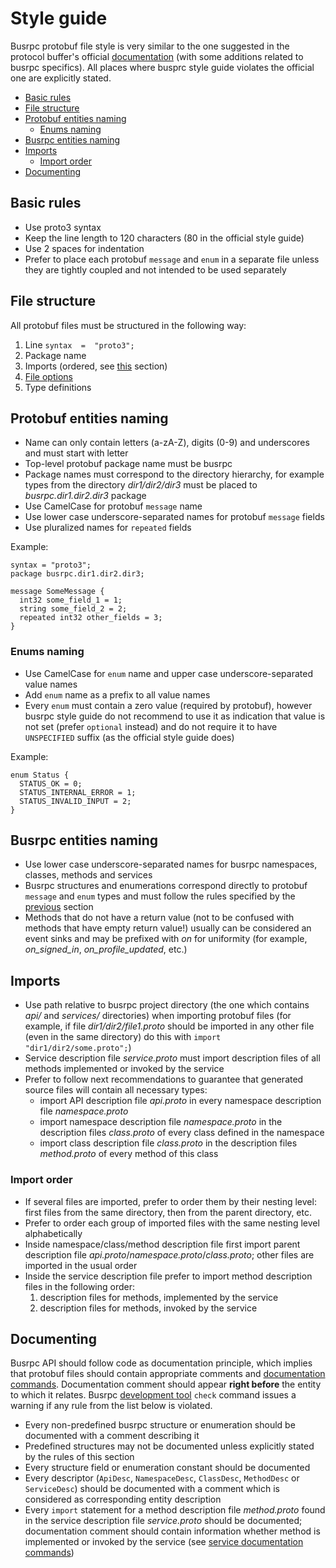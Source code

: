 # Style guide

Busrpc protobuf file style is very similar to the one suggested in the protocol buffer's official [documentation](https://developers.google.com/protocol-buffers/docs/style) (with some additions related to busrpc specifics). All places where busprc style guide violates the official one are explicitly stated.

* [Basic rules](#basic-rules)
* [File structure](#file-structure)
* [Protobuf entities naming](#protobuf-entities-naming)
  * [Enums naming](#enums-naming)
* [Busrpc entities naming](#busrpc-entities-naming)
* [Imports](#imports)
  * [Import order](#import-order)
* [Documenting](#documenting)

## Basic rules

* Use proto3 syntax
* Keep the line length to 120 characters (80 in the official style guide)
* Use 2 spaces for indentation
* Prefer to place each protobuf `message` and `enum` in a separate file unless they are tightly coupled and not intended to be used separately

## File structure

All protobuf files must be structured in the following way:
1. Line `syntax  =  "proto3";`
2. Package name
3. Imports (ordered, see [this](#imports) section)
4. [File options](https://developers.google.com/protocol-buffers/docs/proto3#options)
5. Type definitions

## Protobuf entities naming

* Name can only contain letters (a-zA-Z), digits (0-9) and underscores and must start with letter
* Top-level protobuf package name must be busrpc
* Package names must correspond to the directory hierarchy, for example types from the directory *dir1/dir2/dir3* must be placed to *busrpc.dir1.dir2.dir3* package
* Use CamelCase for protobuf `message` name
* Use lower case underscore-separated names for protobuf `message` fields
* Use pluralized names for `repeated` fields

Example:
```
syntax = "proto3";
package busrpc.dir1.dir2.dir3;

message SomeMessage {
  int32 some_field_1 = 1;
  string some_field_2 = 2;
  repeated int32 other_fields = 3;
}
```

### Enums naming

* Use CamelCase for `enum` name and upper case underscore-separated value names
* Add `enum` name as a prefix to all value names
* Every `enum` must contain a zero value (required by protobuf), however busrpc style guide do not recommend to use it as indication that value is not set (prefer `optional` instead) and do not require it to have `UNSPECIFIED` suffix (as the official style guide does)

Example:
```
enum Status {
  STATUS_OK = 0;
  STATUS_INTERNAL_ERROR = 1;
  STATUS_INVALID_INPUT = 2;
}
```

## Busrpc entities naming

* Use lower case underscore-separated names for busrpc namespaces, classes, methods and services
* Busrpc structures and enumerations correspond directly to protobuf `message` and `enum` types and must follow the rules specified by the [previous](#protobuf-entities-naming) section
* Methods that do not have a return value (not to be confused with methods that have empty return value!) usually can be considered an event sinks and may be prefixed with *on* for uniformity (for example, *on_signed_in*, *on_profile_updated*, etc.)

## Imports

* Use path relative to busrpc project directory (the one which contains *api/* and *services/* directories) when importing protobuf files (for example, if file *dir1/dir2/file1.proto* should be imported in any other file (even in the same directory) do this with `import "dir1/dir2/some.proto";`)
* Service description file *service.proto* must import description files of all methods implemented or invoked by the service
* Prefer to follow next recommendations to guarantee that generated source files will contain all necessary types:
  * import API description file *api.proto* in every namespace description file *namespace.proto*
  * import namespace description file *namespace.proto* in the description files *class.proto* of every class defined in the namespace
  * import class description file *class.proto* in the description files *method.proto* of every method of this class

### Import order

* If several files are imported, prefer to order them by their nesting level: first files from the same directory, then from the parent directory, etc.
* Prefer to order each group of imported files with the same nesting level alphabetically
* Inside namespace/class/method description file first import parent description file *api.proto*/*namespace.proto*/*class.proto*; other files are imported in the usual order
* Inside the service description file prefer to import method description files in the following order:
  1. description files for methods, implemented by the service
  2. description files for methods, invoked by the service

## Documenting

Busrpc API should follow code as documentation principle, which implies that protobuf files should contain appropriate comments and [documentation commands](busrpc.md#documentation-commands). Documentation comment should appear **right before** the entity to which it relates. Busrpc [development tool](https://github.com/pananton/busrpc-dev) `check` command issues a warning if any rule from the list below is violated.

* Every non-predefined busrpc structure or enumeration should be documented with a comment describing it
* Predefined structures may not be documented unless explicitly stated by the rules of this section
* Every structure field or enumeration constant should be documented
* Every descriptor (`ApiDesc`, `NamespaceDesc`, `ClassDesc`, `MethodDesc` or `ServiceDesc`) should be documented with a comment which is considered as corresponding entity description
* Every `import` statement for a method description file *method.proto* found in the service description file *service.proto* should be documented; documentation comment should contain information whether method is implemented or invoked by the service (see [service documentation commands](./busrpc.md#service-documentation-commands))

